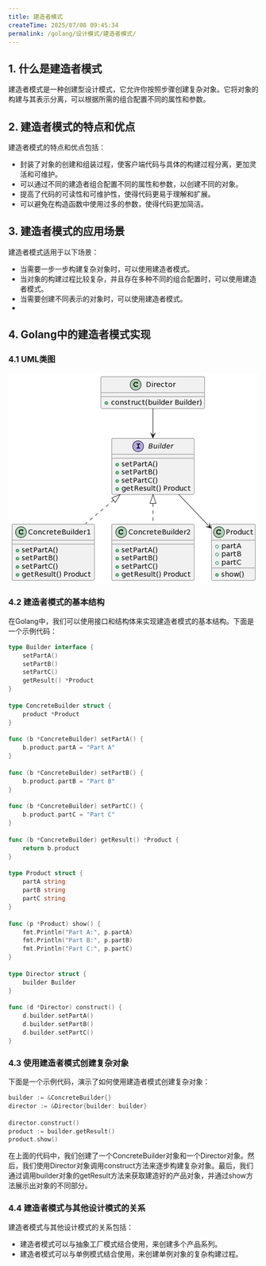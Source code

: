 ```yaml
---
title: 建造者模式
createTime: 2025/07/08 09:45:34
permalink: /golang/设计模式/建造者模式/
---
```

## 1. 什么是建造者模式
建造者模式是一种创建型设计模式，它允许你按照步骤创建复杂对象。它将对象的构建与其表示分离，可以根据所需的组合配置不同的属性和参数。

## 2. 建造者模式的特点和优点
建造者模式的特点和优点包括：

- 封装了对象的创建和组装过程，使客户端代码与具体的构建过程分离，更加灵活和可维护。
- 可以通过不同的建造者组合配置不同的属性和参数，以创建不同的对象。
- 提高了代码的可读性和可维护性，使得代码更易于理解和扩展。
- 可以避免在构造函数中使用过多的参数，使得代码更加简洁。

## 3. 建造者模式的应用场景
建造者模式适用于以下场景：

- 当需要一步一步构建复杂对象时，可以使用建造者模式。
- 当对象的构建过程比较复杂，并且存在多种不同的组合配置时，可以使用建造者模式。
- 当需要创建不同表示的对象时，可以使用建造者模式。
- 
## 4. Golang中的建造者模式实现
### 4.1 UML类图
![](img/4-1.png)

### 4.2 建造者模式的基本结构
在Golang中，我们可以使用接口和结构体来实现建造者模式的基本结构。下面是一个示例代码：
```go
type Builder interface {
    setPartA()
    setPartB()
    setPartC()
    getResult() *Product
}

type ConcreteBuilder struct {
    product *Product
}

func (b *ConcreteBuilder) setPartA() {
    b.product.partA = "Part A"
}

func (b *ConcreteBuilder) setPartB() {
    b.product.partB = "Part B"
}

func (b *ConcreteBuilder) setPartC() {
    b.product.partC = "Part C"
}

func (b *ConcreteBuilder) getResult() *Product {
    return b.product
}

type Product struct {
    partA string
    partB string
    partC string
}

func (p *Product) show() {
    fmt.Println("Part A:", p.partA)
    fmt.Println("Part B:", p.partB)
    fmt.Println("Part C:", p.partC)
}

type Director struct {
    builder Builder
}

func (d *Director) construct() {
    d.builder.setPartA()
    d.builder.setPartB()
    d.builder.setPartC()
}
```

### 4.3 使用建造者模式创建复杂对象
下面是一个示例代码，演示了如何使用建造者模式创建复杂对象：
```go
builder := &ConcreteBuilder{}
director := &Director{builder: builder}

director.construct()
product := builder.getResult()
product.show()
```

在上面的代码中，我们创建了一个ConcreteBuilder对象和一个Director对象。然后，我们使用Director对象调用construct方法来逐步构建复杂对象。最后，我们通过调用builder对象的getResult方法来获取建造好的产品对象，并通过show方法展示出对象的不同部分。

### 4.4 建造者模式与其他设计模式的关系
建造者模式与其他设计模式的关系包括：

- 建造者模式可以与抽象工厂模式结合使用，来创建多个产品系列。
- 建造者模式可以与单例模式结合使用，来创建单例对象的复杂构建过程。
